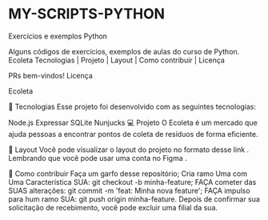 # MY-SCRIPTS-PYTHON
Exercícios e exemplos Python

Alguns códigos de exercícios, exemplos de aulas do curso de Python.
Ecoleta
Tecnologias    |    Projeto    |    Layout    |    Como contribuir    |    Licença

PRs bem-vindos! Licença


Ecoleta

🚀 Tecnologias
Esse projeto foi desenvolvido com as seguintes tecnologias:

Node.js
Expressar
SQLite
Nunjucks
💻 Projeto
O Ecoleta é um mercado que ajuda pessoas a encontrar pontos de coleta de resíduos de forma eficiente.

🔖 Layout
Você pode visualizar o layout do projeto no formato desse link . Lembrando que você pode usar uma conta no Figma .

🤔 Como contribuir
Faça um garfo desse repositório;
Cria ramo Uma com Uma Característica SUA: git checkout -b minha-feature;
FAÇA cometer das SUAS alterações: git commit -m 'feat: Minha nova feature';
FAÇA impulso para hum ramo SUA: git push origin minha-feature.
Depois de confirmar sua solicitação de recebimento, você pode excluir uma filial da sua.

